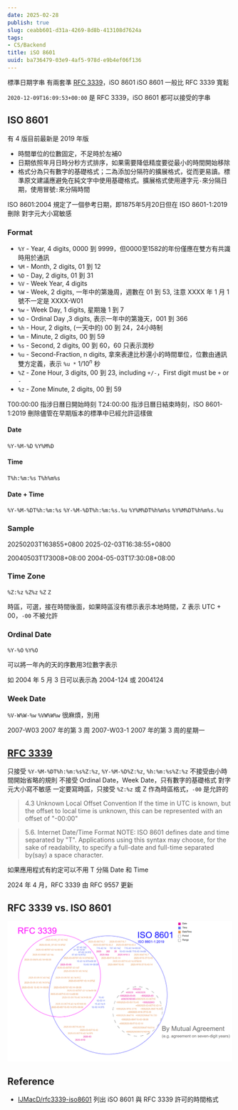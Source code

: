 ```yaml
---
date: 2025-02-28
publish: true
slug: ceabb601-d31a-4269-8d8b-413108d7624a
tags:
- CS/Backend
title: iSO 8601
uuid: ba736479-03e9-4af5-978d-e9b4ef06f136
---
```

標準日期字串
有兩套準 [RFC 3339](https://datatracker.ietf.org/doc/html/rfc3339)，iSO 8601
iSO 8601 一般比 RFC 3339 寬鬆

`2020-12-09T16:09:53+00:00` 是 RFC 3339，iSO 8601 都可以接受的字串

## ISO 8601

有 4 版目前最新是 2019 年版

- 時間單位的位數固定，不足時於左補0
- 日期依照年月日時分秒方式排序，如果需要降低精度要從最小的時間開始移除
- 格式分為只有數字的基礎格式；二為添加分隔符的擴展格式，從而更易讀。標準原文建議應避免在純文字中使用基礎格式。擴展格式使用連字元`-`來分隔日期，使用冒號`:`來分隔時間

ISO 8601:2004 規定了一個參考日期，即1875年5月20日但在 ISO 8601-1:2019刪除
對字元大小寫敏感

### Format

- `%Y` - Year, 4 digits, 0000 到 9999，但0000至1582的年份僅應在雙方有共識時用於通訊
- `%M` - Month, 2 digits, 01 到 12
- `%D` - Day, 2 digits, 01 到 31
- `%V` - Week Year, 4 digits
- `%W` - Week, 2 digits, 一年中的第幾周，週數在 01 到 53, 注意 XXXX 年 1 月 1 號不一定是 XXXX-W01
- `%w` - Week Day, 1 digits, 星期幾 1 到 7
- `%O` - Ordinal Day ,3 digits, 表示一年中的第幾天，001 到 366
- `%h` - Hour, 2 digits, (一天中的) 00 到 24，24小時制
- `%m` - Minute, 2 digits, 00 到 59
- `%s` - Second, 2 digits, 00 到 60，60 只表示潤秒
- `%u` - Second-Fraction, n digits, 拿來表達比秒還小的時間單位，位數由通訊雙方定義，表示 `%u *` $1 / 10^n$ 秒
- `%Z` - Zone Hour, 3 digits, 00 到 23, including `+/-`，First digit must be `+` or `-`
- `%z` - Zone Minute, 2 digits, 00 到 59

T00:00:00 指涉日曆日開始時刻
T24:00:00 指涉日曆日結束時刻，ISO 8601-1:2019 刪除儘管在早期版本的標準中已經允許這樣做

#### Date

`%Y-%M-%D`
`%Y%M%D`

#### Time

`T%h:%m:%s`
`T%h%m%s`

#### Date + Time

`%Y-%M-%DT%h:%m:%s`
`%Y-%M-%DT%h:%m:%s.%u`
`%Y%M%DT%h%m%s`
`%Y%M%DT%h%m%s.%u`

### Sample

20250203T163855+0800
2025-02-03T16:38:55+0800

20040503T173008+08:00
2004-05-03T17:30:08+08:00

### Time Zone

`%Z:%z`
`%Z%z`
`%Z`
`Z`

時區，可選，接在時間後面，如果時區沒有標示表示本地時間，Z 表示 UTC + 00，`-00` 不被允許

### Ordinal Date

`%Y-%O`
`%Y%O`

可以將一年內的天的序數用3位數字表示

如 2004 年 5 月 3 日可以表示為 2004-124 或 2004124

### Week Date

`%V-W%W-%w`
`%VW%W%w`
很麻煩，別用

2007-W03  2007 年的第 3 周
2007-W03-1 2007 年的第 3 周的星期一

## [RFC 3339](https://datatracker.ietf.org/doc/html/rfc3339)

只接受 `%Y-%M-%DT%h:%m:%s%Z:%z`, `%Y-%M-%D%Z:%z`, `%h:%m:%s%Z:%z`
不接受由小時間開始省略的規則
不接受 Ordinal Date，Week Date，只有數字的基礎格式
對字元大小寫不敏感
一定要寫時區，只接受 `%Z:%z` 或 Z 作為時區格式，`-00` 是允許的

> 4.3 Unknown Local Offset Convention
> If the time in UTC is known, but the offset to local time is unknown, this can be represented with an offset of "-00:00"



> 5.6. Internet Date/Time Format
> NOTE: ISO 8601 defines date and time separated by "T". Applications using this syntax may choose, for the sake of readability, to specify a full-date and full-time separated by(say) a space character.



如果應用程式有約定可以不用 T 分隔 Date 和 Time

2024 年 4 月，RFC 3339 由 RFC 9557 更新

## RFC 3339 vs. ISO 8601

![](../6cef5f53-edd7-4197-a78b-1ddef20e7e9d.png)

## Reference

- [IJMacD/rfc3339-iso8601](https://github.com/IJMacD/rfc3339-iso8601)
  列出 iSO 8601 與 RFC 3339 許可的時間格式
